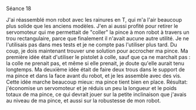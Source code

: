 Séance 18

J'ai réassemblé mon robot avec les rainures en T, qui m'a l'air beaucoup plus solide que les anciens modèles.
J'en ai aussi profité pour retirer le servomoteur qui me permettait de "coller" la pince à mon robot à travers un trou rectangulaire, parce que finalement il n'avait aucune autre utilité. Je ne l'utilisais pas dans mes tests et je ne compte pas l'utiliser plus tard. 
Du coup, je dois maintenant trouver une solution pour accrocher ma pince. Ma première idée était d'utiliser le pistolet à colle, sauf que ça ne marchait pas : la colle ne prenait pas, et même si elle prenait, je doute qu'elle aurait tenu longtemps.
Ma deuxième idée était de faire deux trous dans le support de ma pince et dans la face avant du robot, et je les assemble avec des vis. Cette idée marche beaucoup mieux: ma pince tient bien en place. 
Résultat: j'économise un servomoteur et je réduis un peu la longueur et le poids totaux de ma pince, ce qui devrait jouer sur la petite inclinaison que j'avais au niveau de ma pince, et aussi sur la robustesse de mon robot. 